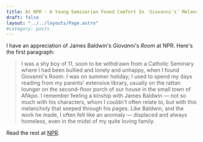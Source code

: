 ```yaml
---
title: At NPR - A Young Seminarian Found Comfort In 'Giovanni's' Melancholy
draft: false
layout: "../../layouts/Page.astro"
#category: posts
---
```

I have an appreciation of James Baldwin's *Giovanni's Room* at NPR. Here's the first paragraph:

>I was a shy boy of 11, soon to be withdrawn from a Catholic Seminary where I had been bullied and lonely and unhappy, when I found Giovanni's Room. I was on summer holiday; I used to spend my days reading from my parents' extensive library, usually on the rattan lounger on the second-floor porch of our house in the small town of Afikpo. I remember feeling a kinship with James Baldwin — not so much with his characters, whom I couldn't often relate to, but with this melancholy that seeped through his pages. Like Baldwin, and the work he made, I often felt like an anomaly — displaced and always homeless, even in the midst of my quite loving family.

Read the rest at [NPR](http://www.npr.org/2013/12/28/257375561/a-young-seminarian-found-comfort-in-giovannis-melancholy?sc=tw&cc=share).
